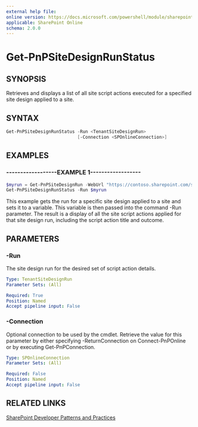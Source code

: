 ```yaml
---
external help file:
online version: https://docs.microsoft.com/powershell/module/sharepoint-pnp/get-pnpsitedesignrunstatus
applicable: SharePoint Online
schema: 2.0.0
---
```

# Get-PnPSiteDesignRunStatus

## SYNOPSIS
Retrieves and displays a list of all site script actions executed for a specified site design applied to a site.

## SYNTAX

```powershell
Get-PnPSiteDesignRunStatus -Run <TenantSiteDesignRun>
                           [-Connection <SPOnlineConnection>]
```

## EXAMPLES

### ------------------EXAMPLE 1------------------
```powershell
$myrun = Get-PnPSiteDesignRun -WebUrl "https://contoso.sharepoint.com/sites/project-playbook" -SiteDesignId cefd782e-sean-4814-a68a-b33b116c302f
Get-PnPSiteDesignRunStatus -Run $myrun
```

This example gets the run for a specific site design applied to a site and sets it to a variable. This variable is then passed into the command -Run parameter. The result is a display of all the site script actions applied for that site design run, including the script action title and outcome.

## PARAMETERS

### -Run
The site design run for the desired set of script action details.

```yaml
Type: TenantSiteDesignRun
Parameter Sets: (All)

Required: True
Position: Named
Accept pipeline input: False
```

### -Connection
Optional connection to be used by the cmdlet. Retrieve the value for this parameter by either specifying -ReturnConnection on Connect-PnPOnline or by executing Get-PnPConnection.

```yaml
Type: SPOnlineConnection
Parameter Sets: (All)

Required: False
Position: Named
Accept pipeline input: False
```

## RELATED LINKS

[SharePoint Developer Patterns and Practices](https://aka.ms/sppnp)
